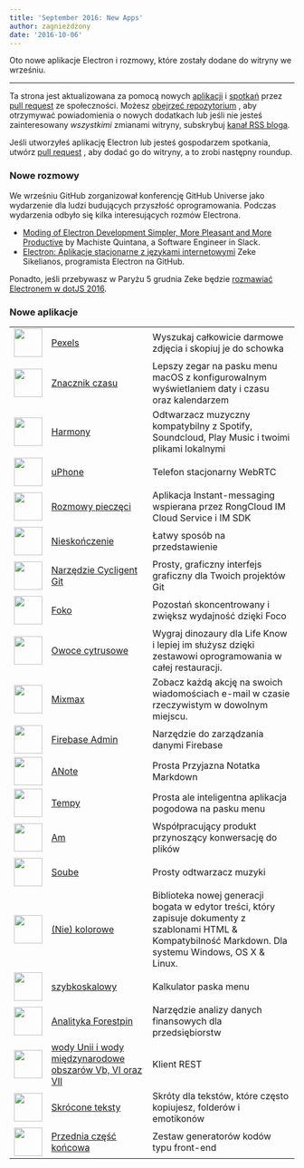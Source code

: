 ```yaml
---
title: 'September 2016: New Apps'
author: zagnieżdżony
date: '2016-10-06'
---
```


Oto nowe aplikacje Electron i rozmowy, które zostały dodane do witryny we wrześniu.

---

Ta strona jest aktualizowana za pomocą nowych [aplikacji](https://electronjs.org/apps) i [spotkań](https://electronjs.org/community) przez [pull request](https://github.com/electron/electronjs.org/pulls) ze społeczności. Możesz [obejrzeć repozytorium](https://github.com/electron/electronjs.org) , aby otrzymywać powiadomienia o nowych dodatkach lub jeśli nie jesteś zainteresowany _wszystkimi_ zmianami witryny, subskrybuj [kanał RSS bloga](https://electronjs.org/feed.xml).

Jeśli utworzyłeś aplikację Electron lub jesteś gospodarzem spotkania, utwórz [pull request](https://github.com/electron/electronjs.org) , aby dodać go do witryny, a to zrobi następny roundup.

### Nowe rozmowy

We wrześniu GitHub zorganizował konferencję GitHub Universe jako wydarzenie dla ludzi budujących przyszłość oprogramowania. Podczas wydarzenia odbyło się kilka interesujących rozmów Electrona.

* [Moding of Electron Development Simpler, More Pleasant and More Productive](https://www.youtube.com/watch?v=Eqg_IqVeI5s) by Machiste<unk> Quintana, a Software Engineer in Slack.
* [Electron: Aplikacje stacjonarne z językami internetowymi](https://www.youtube.com/watch?v=FNHBfN8c32U) Zeke Sikelianos, programista Electron na GitHub.

Ponadto, jeśli przebywasz w Paryżu 5 grudnia Zeke będzie [rozmawiać Electronem w dotJS 2016](https://twitter.com/dotJS/status/783615732307333120).

### Nowe aplikacje

|                                                                                     |                                                                                              |                                                                                                                                                             |
| ----------------------------------------------------------------------------------- | -------------------------------------------------------------------------------------------- | ----------------------------------------------------------------------------------------------------------------------------------------------------------- |
| <img src='/images/apps/pexels-icon.png' width='50' />              | [Pexels](https://www.pexels.com/pro/mac-and-windows-app/)                                    | Wyszukaj całkowicie darmowe zdjęcia i skopiuj je do schowka                                                                                                 |
| <img src='/images/apps/timestamp-icon.png' width='50' />           | [Znacznik czasu](https://mzdr.github.io/timestamp/)                                          | Lepszy zegar na pasku menu macOS z konfigurowalnym wyświetlaniem daty i czasu oraz kalendarzem                                                              |
| <img src='/images/apps/harmony-icon.png' width='50' />             | [Harmony](http://getharmony.xyz/)                                                            | Odtwarzacz muzyczny kompatybilny z Spotify, Soundcloud, Play Music i twoimi plikami lokalnymi                                                               |
| <img src='/images/apps/uphone-icon.png' width='50' />              | [uPhone](http://www.integraccs.com)                                                          | Telefon stacjonarny WebRTC                                                                                                                                  |
| <img src='/images/apps/sealtalk-icon.png' width='50' />            | [Rozmowy pieczęci](http://sealtalk.im)                                                       | Aplikacja Instant-messaging wspierana przez RongCloud IM Cloud Service i IM SDK                                                                             |
| <img src='/images/apps/infinity-icon.png' width='50' />            | [Nieskończenie](https://ycosxapp.github.io)                                                  | Łatwy sposób na przedstawienie                                                                                                                              |
| <img src='/images/apps/cycligent-git-tool-icon.png' width='50' />  | [Narzędzie Cycligent Git](https://www.cycligent.com/git-tool)                                | Prosty, graficzny interfejs graficzny dla Twoich projektów Git                                                                                              |
| <img src='/images/apps/foco-icon.png' width='50' />                | [Foko](https://github.com/akashnimare/foco)                                                  | Pozostań skoncentrowany i zwiększ wydajność dzięki Foco                                                                                                     |
| <img src='/images/apps/strawberry-icon.png' width='50' />          | [Owoce cytrusowe](https://strawberrypos.com)                                                 | Wygraj dinozaury dla Life Know i lepiej im służysz dzięki zestawowi oprogramowania w całej restauracji.                                                     |
| <img src='/images/apps/mixmax-icon.png' width='50' />              | [Mixmax](https://mixmax.com/download)                                                        | Zobacz każdą akcję na swoich wiadomościach e-mail w czasie rzeczywistym w dowolnym miejscu.                                                                 |
| <img src='/images/apps/firebase-admin-icon.png' width='50' />      | [Firebase Admin](https://firebaseadmin.com)                                                  | Narzędzie do zarządzania danymi Firebase                                                                                                                    |
| <img src='/images/apps/anote-icon.png' width='50' />               | [ANote](https://github.com/AnotherNote/anote)                                                | Prosta Przyjazna Notatka Markdown                                                                                                                           |
| <img src='/images/apps/temps-icon.png' width='50' />               | [Tempy](https://jackd248.github.io/temps/)                                                   | Prosta ale inteligentna aplikacja pogodowa na pasku menu                                                                                                    |
| <img src='/images/apps/amium-icon.png' width='50' />               | [Am](https://www.amium.com)                                                                  | Współpracujący produkt przynoszący konwersację do plików                                                                                                    |
| <img src='/images/apps/soube-icon.png' width='50' />               | [Soube](http://soube.diegomolina.cl)                                                         | Prosty odtwarzacz muzyki                                                                                                                                    |
| <img src='/images/apps/un-colored-icon.png' width='50' />          | [(Nie) kolorowe](https://n457.github.io/Uncolored/)                                          | Biblioteka nowej generacji bogata w edytor treści, który zapisuje dokumenty z szablonami HTML & Kompatybilność Markdown. Dla systemu Windows, OS X & Linux. |
| <img src='/images/apps/quickcalc-icon.png' width='50' />           | [szybkoskalowy](https://github.com/Cwoodall6/quickcalc)                                      | Kalkulator paska menu                                                                                                                                       |
| <img src='/images/apps/forestpin-analytics-icon.png' width='50' /> | [Analityka Forestpin](http://forestpin.com/analytics)                                        | Narzędzie analizy danych finansowych dla przedsiębiorstw                                                                                                    |
| <img src='/images/apps/ling-icon.png' width='50' />                | [wody Unii i wody międzynarodowe obszarów Vb, VI oraz VII](https://github.com/talhasch/ling) | Klient REST                                                                                                                                                 |
| <img src='/images/apps/shortexts-icon.png' width='50' />           | [Skrócone teksty](http://shortexts.com/)                                                     | Skróty dla tekstów, które często kopiujesz, folderów i emotikonów                                                                                           |
| <img src='/images/apps/front-end-box-icon.png' width='50' />       | [Przednia część końcowa](http://frontendbox.io)                                              | Zestaw generatorów kodów typu front-end                                                                                                                     |

